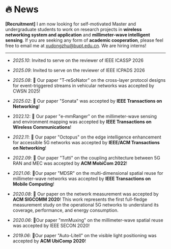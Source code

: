 # 🔥 News

**[Recruitment]** I am now looking for self-motivated Master and undergraduate students to work on research projects in **wireless networking system and application** and **millimeter-wave intelligent sensing**. If you are seeking any form of **academic cooperation**, please feel free to email me at [xudongzhu@bupt.edu.cn](mailto:xudongzhu@bupt.edu.cn). We are hiring interns!

***

* *2025.10*: Invited to serve on the reviewer of IEEE ICASSP 2026

* *2025.09*: Invited to serve on the reviewer of IEEE ICPADS 2026

* *2025.08*: 🎉 Our paper "T-reSoNator" on the cross-layer protocol designs for event-triggered streams in vehicular networks was accepted by CWSN 2025!

* *2025.02*: 🎉 Our paper "Sonata" was accepted by **IEEE Transactions on Networking**!

* 2022.12: 🎉 Our paper "e-mmRanger" on the millimeter-wave sensing and environment mapping was accepted by **IEEE Transactions on Wireless Communications**!

* *2022.11*: 🎉 Our paper "Octopus" on the edge intelligence enhancement for accessible 5G networks was accepted by **IEEE/ACM Transactions on Networking**!

* *2022.09*: 🎉 Our paper "Tutti" on the coupling architecture between 5G RAN and MEC was accepted by **ACM MobiCom 2022**!

* *2021.06*: 🎉Our paper "MDSR" on the multi-dimensional spatial reuse for millimeter-wave networks was accepted by **IEEE Transactions on Mobile Computing**!

* *2020.08*: 🎉 Our paper on the network measurement was accepted by **ACM SIGCOMM 2020**! This work represents the first full-fledge measurement study on the operational 5G networks to understand its coverage, performance, and energy consumption.

* *2020.06*: 🎉Our paper "mmMuxing" on the millimeter-wave spatial reuse was accepted by IEEE SECON 2020!

* *2019.06*: 🎉Our paper "Auto-Litell" on the visible light positioning was accepted by **ACM UbiComp 2020**!

